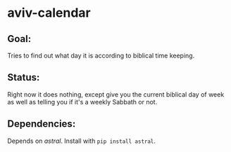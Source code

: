 # aviv-calendar
## Goal: 
Tries to find out what day it is according to biblical time keeping.
## Status:
Right now it does nothing, except give you the current biblical day
of week as well as telling you if it's a weekly Sabbath or not.
## Dependencies:
Depends on *astral*. Install with `pip install astral`.
